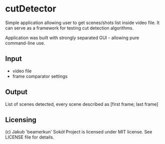 # cutDetector
Simple application allowing user to get scenes/shots list inside video file.
It can serve as a framework for testing cut detection algorithms.

Application was built with strongly separated GUI - allowing pure command-line use.

## Input
- video file
- frame comparator settings

## Output
List of scenes detected, every scene described as [first frame; last frame]

## Licensing
(c) Jakub 'beamerkun' Sokół
Project is licensed under MIT license. See LICENSE file for details.
